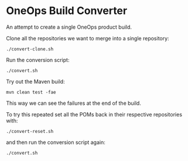 # OneOps Build Converter

An attempt to create a single OneOps product build.

Clone all the repositories we want to merge into a single repository:

```
./convert-clone.sh
```

Run the conversion script:

```
./convert.sh
```

Try out the Maven build:

```
mvn clean test -fae
```

This way we can see the failures at the end of the build.

To try this repeated set all the POMs back in their respective repositories with:

```
./convert-reset.sh
```

and then run the conversion script again:

```
./convert.sh
```
